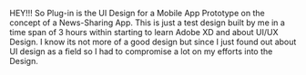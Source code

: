 HEY!!!
So Plug-in is the UI Design for a Mobile App Prototype on the concept of a News-Sharing App.
This is just a test design built by me in a time span of 3 hours within starting to learn Adobe XD and about UI/UX Design.
I know its not more of a good design but since I just found out about UI design as a field so I had to compromise a lot on my efforts into the Design.
